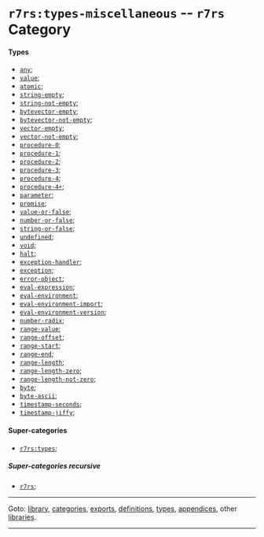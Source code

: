 

<a id='category__r7rs__r7rs_3a_types-miscellaneous'></a>

# `r7rs:types-miscellaneous` -- `r7rs` Category


<a id='category__r7rs__r7rs_3a_types-miscellaneous__types'></a>

#### Types

 * [`any`](../../r7rs/types/any.md#type__r7rs__any);
 * [`value`](../../r7rs/types/value.md#type__r7rs__value);
 * [`atomic`](../../r7rs/types/atomic.md#type__r7rs__atomic);
 * [`string-empty`](../../r7rs/types/string-empty.md#type__r7rs__string-empty);
 * [`string-not-empty`](../../r7rs/types/string-not-empty.md#type__r7rs__string-not-empty);
 * [`bytevector-empty`](../../r7rs/types/bytevector-empty.md#type__r7rs__bytevector-empty);
 * [`bytevector-not-empty`](../../r7rs/types/bytevector-not-empty.md#type__r7rs__bytevector-not-empty);
 * [`vector-empty`](../../r7rs/types/vector-empty.md#type__r7rs__vector-empty);
 * [`vector-not-empty`](../../r7rs/types/vector-not-empty.md#type__r7rs__vector-not-empty);
 * [`procedure-0`](../../r7rs/types/procedure-0.md#type__r7rs__procedure-0);
 * [`procedure-1`](../../r7rs/types/procedure-1.md#type__r7rs__procedure-1);
 * [`procedure-2`](../../r7rs/types/procedure-2.md#type__r7rs__procedure-2);
 * [`procedure-3`](../../r7rs/types/procedure-3.md#type__r7rs__procedure-3);
 * [`procedure-4`](../../r7rs/types/procedure-4.md#type__r7rs__procedure-4);
 * [`procedure-4+`](../../r7rs/types/procedure-4_2b.md#type__r7rs__procedure-4_2b);
 * [`parameter`](../../r7rs/types/parameter.md#type__r7rs__parameter);
 * [`promise`](../../r7rs/types/promise.md#type__r7rs__promise);
 * [`value-or-false`](../../r7rs/types/value-or-false.md#type__r7rs__value-or-false);
 * [`number-or-false`](../../r7rs/types/number-or-false.md#type__r7rs__number-or-false);
 * [`string-or-false`](../../r7rs/types/string-or-false.md#type__r7rs__string-or-false);
 * [`undefined`](../../r7rs/types/undefined.md#type__r7rs__undefined);
 * [`void`](../../r7rs/types/void.md#type__r7rs__void);
 * [`halt`](../../r7rs/types/halt.md#type__r7rs__halt);
 * [`exception-handler`](../../r7rs/types/exception-handler.md#type__r7rs__exception-handler);
 * [`exception`](../../r7rs/types/exception.md#type__r7rs__exception);
 * [`error-object`](../../r7rs/types/error-object.md#type__r7rs__error-object);
 * [`eval-expression`](../../r7rs/types/eval-expression.md#type__r7rs__eval-expression);
 * [`eval-environment`](../../r7rs/types/eval-environment.md#type__r7rs__eval-environment);
 * [`eval-environment-import`](../../r7rs/types/eval-environment-import.md#type__r7rs__eval-environment-import);
 * [`eval-environment-version`](../../r7rs/types/eval-environment-version.md#type__r7rs__eval-environment-version);
 * [`number-radix`](../../r7rs/types/number-radix.md#type__r7rs__number-radix);
 * [`range-value`](../../r7rs/types/range-value.md#type__r7rs__range-value);
 * [`range-offset`](../../r7rs/types/range-offset.md#type__r7rs__range-offset);
 * [`range-start`](../../r7rs/types/range-start.md#type__r7rs__range-start);
 * [`range-end`](../../r7rs/types/range-end.md#type__r7rs__range-end);
 * [`range-length`](../../r7rs/types/range-length.md#type__r7rs__range-length);
 * [`range-length-zero`](../../r7rs/types/range-length-zero.md#type__r7rs__range-length-zero);
 * [`range-length-not-zero`](../../r7rs/types/range-length-not-zero.md#type__r7rs__range-length-not-zero);
 * [`byte`](../../r7rs/types/byte.md#type__r7rs__byte);
 * [`byte-ascii`](../../r7rs/types/byte-ascii.md#type__r7rs__byte-ascii);
 * [`timestamp-seconds`](../../r7rs/types/timestamp-seconds.md#type__r7rs__timestamp-seconds);
 * [`timestamp-jiffy`](../../r7rs/types/timestamp-jiffy.md#type__r7rs__timestamp-jiffy);


<a id='category__r7rs__r7rs_3a_types-miscellaneous__super-categories'></a>

#### Super-categories

 * [`r7rs:types`](../../r7rs/categories/r7rs_3a_types.md#category__r7rs__r7rs_3a_types);


<a id='category__r7rs__r7rs_3a_types-miscellaneous__super-categories-recursive'></a>

##### Super-categories recursive

 * [`r7rs`](../../r7rs/categories/r7rs.md#category__r7rs__r7rs);

----

Goto: [library](../../r7rs/_index.md#library__r7rs), [categories](../../r7rs/categories/_index.md#toc__r7rs__categories), [exports](../../r7rs/exports/_index.md#toc__r7rs__exports), [definitions](../../r7rs/definitions/_index.md#toc__r7rs__definitions), [types](../../r7rs/types/_index.md#toc__r7rs__types), [appendices](../../r7rs/appendices/_index.md#toc__r7rs__appendices), other [libraries](../../_libraries.md#toc__libraries).

----

